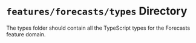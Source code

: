 # `features/forecasts/types` Directory

The types folder should contain all the TypeScript types for the Forecasts feature domain.
